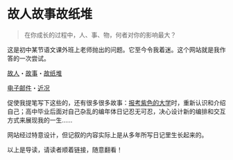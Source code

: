 # 故人故事故纸堆

> 在你成长的过程中，人、事、物，何者对你的影响最大？

这是初中某节语文课外班上老师抛出的问题。它至今令我着迷。这个网站就是我作答的一次尝试。

<!-- 人的影响最一目了然。我向各位老师

我个人的知识和创意有限，常有赖向各位乞灵：如果情郁于中，难以言表，我会向 z 倾诉；

实际上一切值得珍惜的事物都是我很难设想离开朋友我还能怎么活。

事读起来最容易，写起来却最难，因为我的人生中很少有改变了我的一瞬间。一次等于没有，

大一春天，我和c一边游玩北大一边谈天，骑车踏上归途时，立即被空虚感淹没。我往哪里去？回寝室，接着日复一日的平淡生活？这一天能改变什么，还是这天的意义仅在于当下？

物

还有些逐渐明朗的思考，纠缠不休的情感，我甚至分不清它们是影响了我，还是它们就是我自身。

事的影响也许很久之后才会显现。
什么是影响呢？是让现在的我有了新的见地， -->

[故人](/connections)・[故事](/experiences)・[故纸堆](/kami)

[电子邮件](/email)・[近况](/now)

促使我提笔写下这些的，还有很多很多故事：[报考紫色的大学](/post/事/2022-04-01_擦肩上纽.md)时，重新认识和介绍自己；高中毕业后面对自己杂乱的编年体日记忍无可忍，决心设计新的编排和交互方式来展现我的一生……

网站经过特意设计，但记叙的内容实际上是从多年所写日记里生长起来的。

以上是导读，请读者顺着链接，随意翻看！

<!-- 总之谢谢你来！玩得开心！
这是阿鱼的问好，但想起来我的网站除了黄道圈，也没啥好玩的了（
 -->

